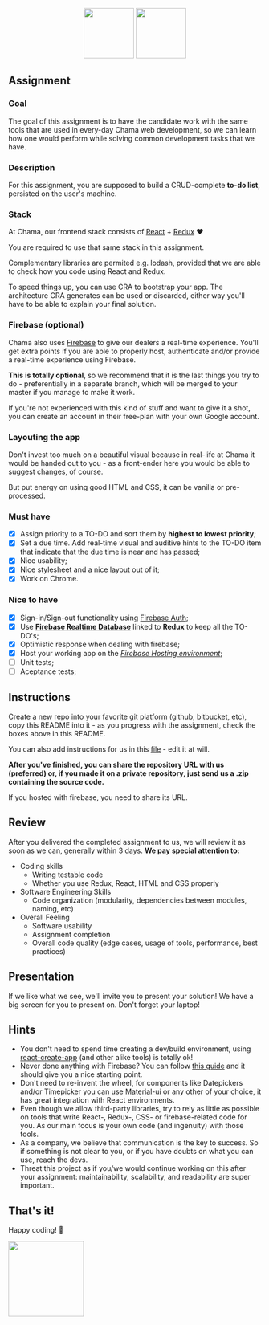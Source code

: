 <p align="center">
<img src="https://user-images.githubusercontent.com/5693916/30330868-8071b3da-97d6-11e7-8207-99243d19f1fe.png" data-canonical-src="https://user-images.githubusercontent.com/5693916/30330868-8071b3da-97d6-11e7-8207-99243d19f1fe.png" width="100" height="100" />
<img src="https://user-images.githubusercontent.com/5693916/30366646-10dc3b30-986c-11e7-871a-4f5c237b9a6f.png" data-canonical-src="https://user-images.githubusercontent.com/5693916/30366646-10dc3b30-986c-11e7-871a-4f5c237b9a6f.png" width="100" height="100" />
</p>

## Assignment

### Goal
The goal of this assignment is to have the candidate work with the same tools that are used in every-day Chama web development, so we can learn how one would perform while solving common development tasks that we have.

### Description
For this assignment, you are supposed to build a CRUD-complete **to-do list**, persisted on the user's machine.

### Stack
At Chama, our frontend stack consists of [React](https://facebook.github.io/react/docs/hello-world.html) + [Redux](http://redux.js.org/) :heart:

You are required to use that same stack in this assignment.

Complementary libraries are permited e.g. lodash, provided that we are able to check how you code using React and Redux.

To speed things up, you can use CRA to bootstrap your app. The architecture CRA generates can be used or discarded, either way you'll have to be able to explain your final solution.

### Firebase (optional)
Chama also uses [Firebase](https://firebase.google.com/) to give our dealers a real-time experience. You'll get extra points if you are able to properly host, authenticate and/or provide a real-time experience using Firebase.

**This is totally optional**, so we recommend that it is the last things you try to do - preferentially in a separate branch, which will be merged to your master if you manage to make it work.

If you're not experienced with this kind of stuff and want to give it a shot, you can create an account in their free-plan with your own Google account.

### Layouting the app
Don't invest too much on a beautiful visual because in real-life at Chama it would be handed out to you - as a front-ender here you would be able to suggest changes, of course.

But put energy on using good HTML and CSS, it can be vanilla or pre-processed.

### Must have
- [x] Assign priority to a TO-DO and sort them by **highest to lowest priority**;
- [x] Set a due time. Add real-time visual and auditive hints to the TO-DO item that indicate that the due time is near and has passed;
- [x] Nice usability;
- [x] Nice stylesheet and a nice layout out of it;
- [x] Work on Chrome.

### Nice to have
- [x] Sign-in/Sign-out functionality using [Firebase Auth](https://firebase.google.com/docs/auth/);
- [x] Use **[Firebase Realtime Database](https://firebase.google.com/docs/database/)** linked to **Redux** to keep all the TO-DO's;
- [x] Optimistic response when dealing with firebase;
- [x] Host your working app on the *[Firebase Hosting environment](https://firebase.google.com/docs/hosting/)*;
- [ ] Unit tests;
- [ ] Aceptance tests;

## Instructions
Create a new repo into your favorite git platform (github, bitbucket, etc), copy this README into it - as you progress with the assignment, check the boxes above in this README.

You can also add instructions for us in this [file](./instructions.md) - edit it at will.

**After you've finished, you can share the repository URL with us (preferred) or, if you made it on a private repository, just send us a .zip containing the source code.**

If you hosted with firebase, you need to share its URL.

## Review

After you delivered the completed assignment to us, we will review it as soon as we can, generally within 3 days. **We pay special attention to:**

* Coding skills
   * Writing testable code	
   * Whether you use Redux, React, HTML and CSS properly
* Software Engineering Skills
   * Code organization (modularity, dependencies between modules, naming, etc)
* Overall Feeling
   * Software usability
   * Assignment completion
   * Overall code quality (edge cases, usage of tools, performance, best practices)
   
## Presentation

If we like what we see, we'll invite you to present your solution! We have a big screen for you to present on. Don't forget your laptop!

## Hints
* You don't need to spend time creating a dev/build environment, using [react-create-app](https://github.com/facebookincubator/create-react-app) (and other alike tools) is totally ok!
* Never done anything with Firebase? You can follow [this guide](https://firebase.google.com/docs/web/setup) and it should give you a nice starting point.
* Don't need to re-invent the wheel, for components like Datepickers and/or Timepicker you can use [Material-ui](https://github.com/callemall/material-ui) or any other of your choice, it has great integration with React environments.
* Even though we allow third-party libraries, try to rely as little as possible on tools that write React-, Redux-, CSS- or firebase-related code for you. As our main focus is your own code (and ingenuity) with those tools.
* As a company, we believe that communication is the key to success. So if something is not clear to you, or if you have doubts on what you can use, reach the devs.
* Threat this project as if you/we would continue working on this after your assignment: maintainability, scalability, and readability are super important.

## That's it!

Happy coding! :metal:

<img src="https://user-images.githubusercontent.com/5693916/30273942-84252588-96fb-11e7-9420-5516b92cb1f7.gif" data-canonical-src="https://user-images.githubusercontent.com/5693916/30273942-84252588-96fb-11e7-9420-5516b92cb1f7.gif" width="150" height="150" />